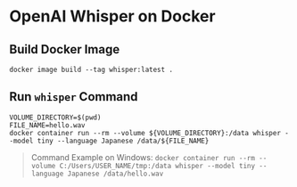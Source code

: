 # OpenAI Whisper on Docker

## Build Docker Image

```shell
docker image build --tag whisper:latest .
```

## Run `whisper` Command

```shell
VOLUME_DIRECTORY=$(pwd)
FILE_NAME=hello.wav
docker container run --rm --volume ${VOLUME_DIRECTORY}:/data whisper --model tiny --language Japanese /data/${FILE_NAME}
```

> Command Example on Windows: `docker container run --rm --volume C:/Users/USER_NAME/tmp:/data whisper --model tiny --language Japanese /data/hello.wav`
